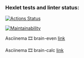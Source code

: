 ### Hexlet tests and linter status:
[![Actions Status](https://github.com/dimaevan/python-project-lvl1/workflows/hexlet-check/badge.svg)](https://github.com/dimaevan/python-project-lvl1/actions)

[![Maintainability](https://api.codeclimate.com/v1/badges/a99a88d28ad37a79dbf6/maintainability)](https://codeclimate.com/github/codeclimate/codeclimate/maintainability)

Asciinema 🎞️ brain-even [link](https://asciinema.org/a/vt42oG4lzaH2XVUWUjGSOGQyh)

Asciinema 🎞️ brain-calc  [link](https://asciinema.org/a/IYEXO7X5nSnHZA9AOXT8Yac4k)
